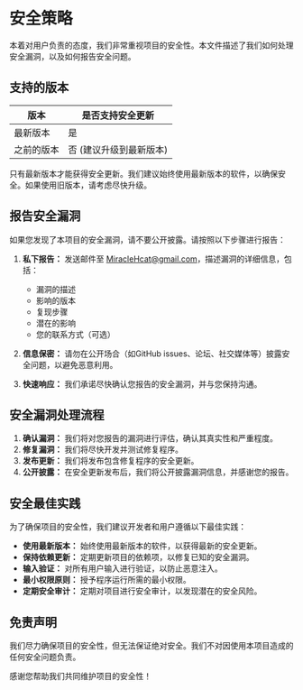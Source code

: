 # 安全策略

本着对用户负责的态度，我们非常重视项目的安全性。本文件描述了我们如何处理安全漏洞，以及如何报告安全问题。

## 支持的版本

| 版本    | 是否支持安全更新 |
| ------- | ---------------- |
| 最新版本 | 是               |
| 之前的版本 | 否 (建议升级到最新版本)   |

只有最新版本才能获得安全更新。我们建议始终使用最新版本的软件，以确保安全。如果使用旧版本，请考虑尽快升级。

## 报告安全漏洞

如果您发现了本项目的安全漏洞，请不要公开披露。请按照以下步骤进行报告：

1.  **私下报告：** 发送邮件至 MiracleHcat@gmail.com，描述漏洞的详细信息，包括：
    *   漏洞的描述
    *   影响的版本
    *   复现步骤
    *   潜在的影响
    *   您的联系方式（可选）

2.  **信息保密：** 请勿在公开场合（如GitHub issues、论坛、社交媒体等）披露安全问题，以避免恶意利用。

3.  **快速响应：** 我们承诺尽快确认您报告的安全漏洞，并与您保持沟通。

## 安全漏洞处理流程

1.  **确认漏洞：** 我们将对您报告的漏洞进行评估，确认其真实性和严重程度。
2.  **修复漏洞：** 我们将尽快开发并测试修复程序。
3.  **发布更新：** 我们将发布包含修复程序的安全更新。
4.  **公开披露：** 在安全更新发布后，我们将公开披露漏洞信息，并感谢您的报告。

## 安全最佳实践

为了确保项目的安全性，我们建议开发者和用户遵循以下最佳实践：

*   **使用最新版本：** 始终使用最新版本的软件，以获得最新的安全更新。
*   **保持依赖更新：** 定期更新项目的依赖项，以修复已知的安全漏洞。
*   **输入验证：** 对所有用户输入进行验证，以防止恶意注入。
*   **最小权限原则：** 授予程序运行所需的最小权限。
*   **定期安全审计：** 定期对项目进行安全审计，以发现潜在的安全风险。

## 免责声明

我们尽力确保项目的安全性，但无法保证绝对安全。我们不对因使用本项目造成的任何安全问题负责。

感谢您帮助我们共同维护项目的安全性！
